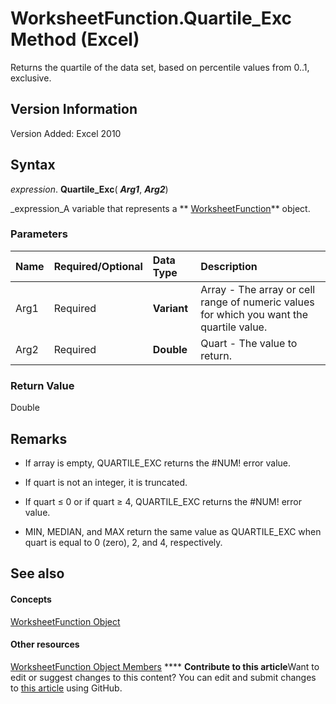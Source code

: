 
# WorksheetFunction.Quartile_Exc Method (Excel)

Returns the quartile of the data set, based on percentile values from 0..1, exclusive.


## Version Information

Version Added: Excel 2010 


## Syntax

 _expression_. **Quartile_Exc**( **_Arg1_**,  **_Arg2_**)

 _expression_A variable that represents a  ** [WorksheetFunction](7b1d5639-363d-632c-2cf0-2232562646b6.md)** object.


### Parameters



|**Name**|**Required/Optional**|**Data Type**|**Description**|
|:-----|:-----|:-----|:-----|
|Arg1|Required| **Variant**|Array - The array or cell range of numeric values for which you want the quartile value.|
|Arg2|Required| **Double**|Quart - The value to return.|

### Return Value

Double


## Remarks




- If array is empty, QUARTILE_EXC returns the #NUM! error value.
    
- If quart is not an integer, it is truncated. 
    
- If quart ≤ 0 or if quart ≥ 4, QUARTILE_EXC returns the #NUM! error value.
    
- MIN, MEDIAN, and MAX return the same value as QUARTILE_EXC when quart is equal to 0 (zero), 2, and 4, respectively.
    



## See also


#### Concepts


 [WorksheetFunction Object](7b1d5639-363d-632c-2cf0-2232562646b6.md)
#### Other resources


 [WorksheetFunction Object Members](6811ca87-4b53-0bff-88c9-30bf7497879a.md)
****   **Contribute to this article**Want to edit or suggest changes to this content? You can edit and submit changes to  [this article](https://github.com/jhershey00/VBA_Excel_Test/OpenXMLCon/articles/2b33be15-7d3c-d8be-aae1-de100de8083c.md) using GitHub.

